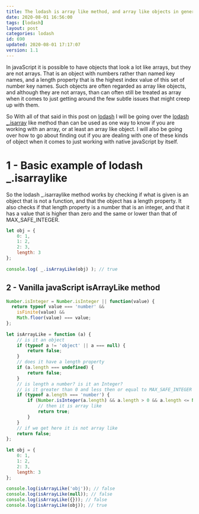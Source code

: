 ```yaml
---
title: The lodash is array like method, and array like objects in general
date: 2020-08-01 16:56:00
tags: [lodash]
layout: post
categories: lodash
id: 690
updated: 2020-08-01 17:17:07
version: 1.1
---
```


In javaScript it is possible to have objects that look a lot like arrays, but they are not arrays. That is an object with numbers rather than named key names, and a length property that is the highest index value of this set of number key names. Such objects are often regarded as array like objects, and although they are not arrays, than can often still be treated as array when it comes to just getting around the few subtle issues that might creep up with them.

So With all of that said in this post on [lodash](https://lodash.com/) I will be going over the [lodash \_.isarray](https://lodash.com/docs/4.17.15#isArrayLike) like method than can be used as one way to know if you are working with an array, or at least an array like object. I will also be going over how to go about finding out if you are dealing with one of these kinds of object when it comes to just working with native javaScript by itself.

<!-- more -->

# 1 - Basic example of lodash \_.isarraylike

So the lodash \_.isarraylike method works by checking if what is given is an object that is not a function, and that the object has a length property. It also checks if that length property is a number that is an integer, and that it has a value that is higher than zero and the same or lower than that of MAX_SAFE_INTEGER.

```js
let obj = {
    0: 1,
    1: 2,
    2: 3,
    length: 3
};
 
console.log( _.isArrayLike(obj) ); // true
```

## 2 - Vanilla javaScript isArrayLike method

```js
Number.isInteger = Number.isInteger || function(value) {
  return typeof value === 'number' && 
    isFinite(value) && 
    Math.floor(value) === value;
};
 
let isArrayLike = function (a) {
    // is it an object
    if (typeof a != 'object' || a === null) {
        return false;
    }
    // does it have a length property
    if (a.length === undefined) {
        return false;
    }
    // is length a number? is it an Integer?
    // is it greater than 0 and less then or equal to MAX_SAFE_INTEGER
    if (typeof a.length === 'number') {
        if (Number.isInteger(a.length) && a.length > 0 && a.length <= Number.MAX_SAFE_INTEGER) {
            // then it is array like
            return true;
        }
    }
    // if we get here it is not array like
    return false;
};
 
let obj = {
    0: 1,
    1: 2,
    2: 3,
    length: 3
};
 
console.log(isArrayLike('obj')); // false
console.log(isArrayLike(null)); // false
console.log(isArrayLike({})); // false
console.log(isArrayLike(obj)); // true
```
